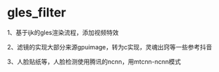 # gles_filter

1、基于ijk的gles渲染流程，添加视频特效

2、滤镜的实现大部分来源gpuimage，转为c实现，灵魂出窍等一些参考抖音

3、人脸贴纸等，人脸检测使用腾讯的ncnn，用mtcnn-ncnn模式
